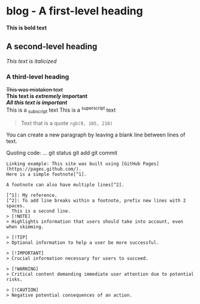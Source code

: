 # blog - A first-level heading
**This is bold text**	
## A second-level heading
_This text is italicized_	
### A third-level heading
~~This was mistaken text~~	
**This text is _extremely_ important**	
***All this text is important***	
This is a <sub>subscript</sub> text	
This is a <sup>superscript</sup> text	
> Text that is a quote
`rgb(9, 105, 218)`	

You can create a new paragraph by leaving a blank line between lines of text.

Quoting code:
...
git status
git add
git commit
```
Linking example: This site was built using [GitHub Pages](https://pages.github.com/).
Here is a simple footnote[^1].

A footnote can also have multiple lines[^2].

[^1]: My reference.
[^2]: To add line breaks within a footnote, prefix new lines with 2 spaces.
  This is a second line.
> [!NOTE]
> Highlights information that users should take into account, even when skimming.

> [!TIP]
> Optional information to help a user be more successful.

> [!IMPORTANT]
> Crucial information necessary for users to succeed.

> [!WARNING]
> Critical content demanding immediate user attention due to potential risks.

> [!CAUTION]
> Negative potential consequences of an action.


